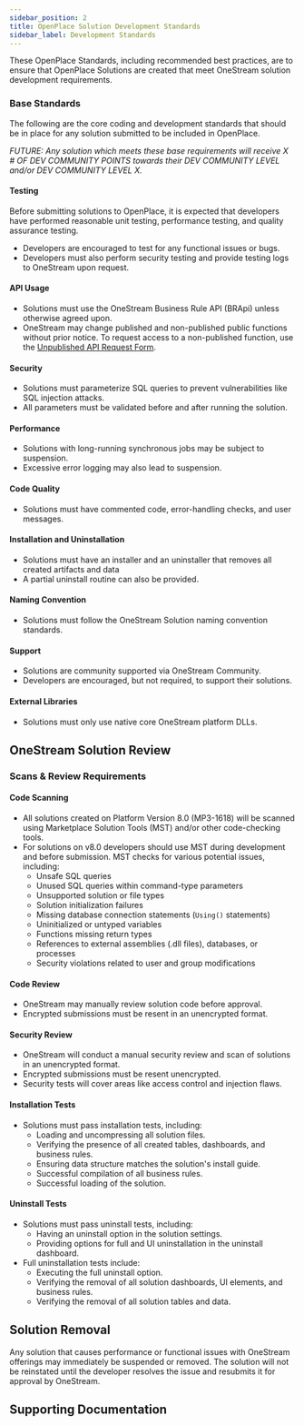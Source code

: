 ```yaml
---
sidebar_position: 2
title: OpenPlace Solution Development Standards
sidebar_label: Development Standards
---
```


These OpenPlace Standards, including recommended best practices, are to ensure that OpenPlace Solutions are created that meet OneStream solution development requirements.

### Base Standards

The following are the core coding and development standards that should be in place for any solution submitted to be included in OpenPlace.

_FUTURE: Any solution which meets these base requirements will receive X # OF DEV COMMUNITY POINTS towards their DEV COMMUNITY LEVEL and/or DEV COMMUNITY LEVEL X._

#### Testing

Before submitting solutions to OpenPlace, it is expected that developers have performed reasonable unit testing, performance testing, and quality assurance testing.

- Developers are encouraged to test for any functional issues or bugs.
- Developers must also perform security testing and provide testing logs to OneStream upon request.

#### API Usage

- Solutions must use the OneStream Business Rule API (BRApi) unless otherwise agreed upon.
- OneStream may change published and non-published public functions without prior notice. To request access to a non-published function, use the [Unpublished API Request Form](https://forms.office.com/r/pt6YfpyS6C).

#### Security

- Solutions must parameterize SQL queries to prevent vulnerabilities like SQL injection attacks.
- All parameters must be validated before and after running the solution.

#### Performance

- Solutions with long-running synchronous jobs may be subject to suspension.
- Excessive error logging may also lead to suspension.

#### Code Quality

- Solutions must have commented code, error-handling checks, and user messages.

#### Installation and Uninstallation

- Solutions must have an installer and an uninstaller that removes all created artifacts and data
- A partial uninstall routine can also be provided.

#### Naming Convention

- Solutions must follow the OneStream Solution naming convention standards.

#### Support

- Solutions are community supported via OneStream Community.
- Developers are encouraged, but not required, to support their solutions.

#### External Libraries

- Solutions must only use native core OneStream platform DLLs.

## OneStream Solution Review

### Scans & Review Requirements

#### Code Scanning

- All solutions created on Platform Version 8.0 (MP3-1618) will be scanned using Marketplace Solution Tools (MST) and/or other code-checking tools.
- For solutions on v8.0 developers should use MST during development and before submission. MST checks for various potential issues, including:
  - Unsafe SQL queries
  - Unused SQL queries within command-type parameters
  - Unsupported solution or file types
  - Solution initialization failures
  - Missing database connection statements (`Using()` statements)
  - Uninitialized or untyped variables
  - Functions missing return types
  - References to external assemblies (.dll files), databases, or processes
  - Security violations related to user and group modifications

#### Code Review

- OneStream may manually review solution code before approval.
- Encrypted submissions must be resent in an unencrypted format.

#### Security Review

- OneStream will conduct a manual security review and scan of solutions in an unencrypted format.
- Encrypted submissions must be resent unencrypted.
- Security tests will cover areas like access control and injection flaws.

#### Installation Tests

- Solutions must pass installation tests, including:
  - Loading and uncompressing all solution files.
  - Verifying the presence of all created tables, dashboards, and business rules.
  - Ensuring data structure matches the solution's install guide.
  - Successful compilation of all business rules.
  - Successful loading of the solution.

#### Uninstall Tests

- Solutions must pass uninstall tests, including:
  - Having an uninstall option in the solution settings.
  - Providing options for full and UI uninstallation in the uninstall dashboard.
- Full uninstallation tests include:
  - Executing the full uninstall option.
  - Verifying the removal of all solution dashboards, UI elements, and business rules.
  - Verifying the removal of all solution tables and data.

## Solution Removal

Any solution that causes performance or functional issues with OneStream offerings may immediately be suspended or removed. The solution will not be reinstated until the developer resolves the issue and resubmits it for approval by OneStream.

## Supporting Documentation
